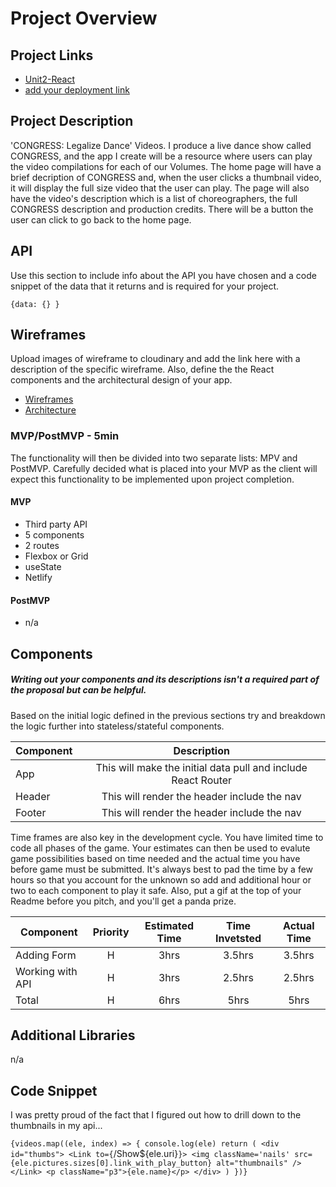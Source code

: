 # Project Overview

## Project Links

- [Unit2-React](https://github.com/kilahsw/Unit2-React)
- [add your deployment link]()

## Project Description

'CONGRESS: Legalize Dance' Videos. I produce a live dance show called CONGRESS, and the app I create will be a resource where users can play the video compilations for each of our Volumes. The home page will have a brief decription of CONGRESS and, when the user clicks a thumbnail video, it will display the full size video that the user can play. The page will also have the video's description which is a list of choreographers, the full CONGRESS description and production credits. There will be a button the user can click to go back to the home page. 

## API

Use this section to include info about the API you have chosen and a code snippet of the data that it returns and is required for your project. 


```
{data: {} }
```


## Wireframes

Upload images of wireframe to cloudinary and add the link here with a description of the specific wireframe. Also, define the the React components and the architectural design of your app.

- [Wireframes](https://wireframepro.mockflow.com/view/M6cc7e221ab49683ae92aa5dff3f0f2991600053971849)
- [Architecture](https://docs.google.com/drawings/d/1eHNqMIDQF2ImviZ2lnJZRHTO0t3WvnpqmLAk3oUc0Yo/edit)


### MVP/PostMVP - 5min

The functionality will then be divided into two separate lists: MPV and PostMVP.  Carefully decided what is placed into your MVP as the client will expect this functionality to be implemented upon project completion.  

#### MVP 
- Third party API
- 5 components
- 2 routes
- Flexbox or Grid
- useState
- Netlify

#### PostMVP 

- n/a

## Components
##### Writing out your components and its descriptions isn't a required part of the proposal but can be helpful.

Based on the initial logic defined in the previous sections try and breakdown the logic further into stateless/stateful components. 

| Component | Description | 
| --- | :---: |  
| App | This will make the initial data pull and include React Router| 
| Header | This will render the header include the nav | 
| Footer | This will render the header include the nav | 


Time frames are also key in the development cycle.  You have limited time to code all phases of the game.  Your estimates can then be used to evalute game possibilities based on time needed and the actual time you have before game must be submitted. It's always best to pad the time by a few hours so that you account for the unknown so add and additional hour or two to each component to play it safe. Also, put a gif at the top of your Readme before you pitch, and you'll get a panda prize.

| Component | Priority | Estimated Time | Time Invetsted | Actual Time |
| --- | :---: |  :---: | :---: | :---: |
| Adding Form | H | 3hrs| 3.5hrs | 3.5hrs |
| Working with API | H | 3hrs| 2.5hrs | 2.5hrs |
| Total | H | 6hrs| 5hrs | 5hrs |

## Additional Libraries
 n/a

## Code Snippet

I was pretty proud of the fact that I figured out how to drill down to the thumbnails in my api...

`{videos.map((ele, index) => {
                console.log(ele)
                return (
                    <div id="thumbs">
                        <Link to={`/Show${ele.uri}`}> <img className='nails' src={ele.pictures.sizes[0].link_with_play_button} alt="thumbnails" /></Link>
                        <p className="p3">{ele.name}</p>
                    </div>
                )
            })}`

```
